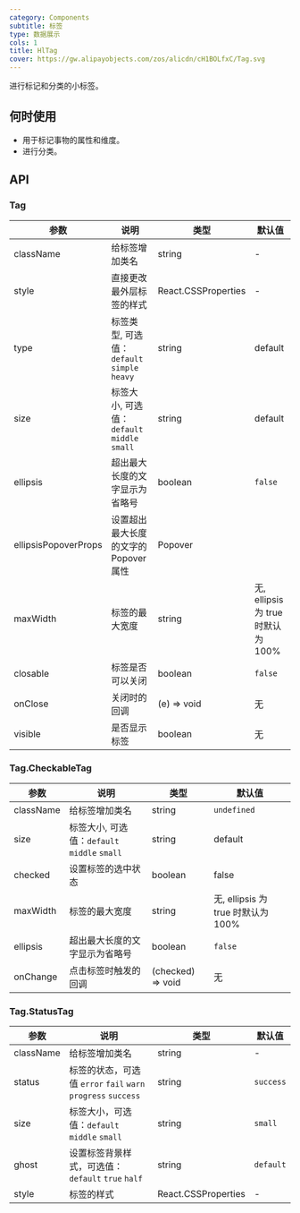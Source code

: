 ```yaml
---
category: Components
subtitle: 标签
type: 数据展示
cols: 1
title: HlTag
cover: https://gw.alipayobjects.com/zos/alicdn/cH1BOLfxC/Tag.svg
---
```


进行标记和分类的小标签。

## 何时使用

- 用于标记事物的属性和维度。
- 进行分类。

## API

### Tag

| 参数 | 说明 | 类型 | 默认值 |
| --- | --- | --- | --- |
| className | 给标签增加类名 | string | - |
| style | 直接更改最外层标签的样式 | React.CSSProperties | - |
| type | 标签类型, 可选值：`default` `simple` `heavy` | string | default |
| size | 标签大小, 可选值：`default` `middle` `small` | string | default |
| ellipsis | 超出最大长度的文字显示为省略号 | boolean | `false` |
| ellipsisPopoverProps | 设置超出最大长度的文字的 Popover 属性 | Popover |  |
| maxWidth | 标签的最大宽度 | string | 无, ellipsis 为 true 时默认为 100% |
| closable | 标签是否可以关闭 | boolean | `false` |
| onClose | 关闭时的回调 | (e) => void | 无 |
| visible | 是否显示标签 | boolean | 无 |

### Tag.CheckableTag

| 参数 | 说明 | 类型 | 默认值 |
| --- | --- | --- | --- |
| className | 给标签增加类名 | string | `undefined` |
| size | 标签大小, 可选值：`default` `middle` `small` | string | default |
| checked | 设置标签的选中状态 | boolean | false |
| maxWidth | 标签的最大宽度 | string | 无, ellipsis 为 true 时默认为 100% |
| ellipsis | 超出最大长度的文字显示为省略号 | boolean | `false` |
| onChange | 点击标签时触发的回调 | (checked) => void | 无 |

### Tag.StatusTag

| 参数 | 说明 | 类型 | 默认值 |
| --- | --- | --- | --- |
| className | 给标签增加类名 | string | - |
| status | 标签的状态，可选值 `error` `fail` `warn` `progress` `success` | string | `success` |
| size | 标签大小，可选值：`default` `middle` `small` | string | `small` |
| ghost | 设置标签背景样式，可选值：`default` `true` `half` | string | `default` |
| style | 标签的样式 | React.CSSProperties | - |

